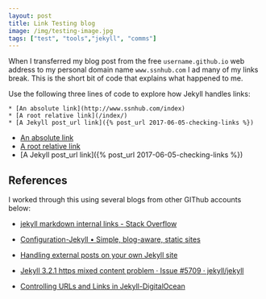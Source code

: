 ```yaml
---
layout: post
title: Link Testing blog
image: /img/testing-image.jpg
tags: ["test", "tools","jekyll", "comms"]
---
```


When I transferred my blog post from the free `username.github.io` web address to my personal domain name `www.ssnhub.com` I ad many of my links break. This is the short bit of code that explains what happened to me.

Use the following three lines of code to explore how Jekyll handles links:

```{}
* [An absolute link](http://www.ssnhub.com/index)
* [A root relative link](/index/)
* [A Jekyll post_url link]({% post_url 2017-06-05-checking-links %})
```

* [An absolute link](http://www.ssnhub.com/index)
* [A root relative link](/index/)
* [A Jekyll post_url link]({% post_url 2017-06-05-checking-links %})

## References

I worked through this using several blogs from other GIThub accounts below:

- [jekyll markdown internal links - Stack Overflow](https://stackoverflow.com/questions/4629675/jekyll-markdown-internal-links)

- [Configuration-Jekyll • Simple, blog-aware, static sites](https://jekyllrb.com/docs/configuration/)

- [Handling external posts on your own Jekyll site](https://www.chenhuijing.com/blog/handling-articles-on-external-sites/)

- [Jekyll 3.2.1 https mixed content problem · Issue #5709 · jekyll/jekyll](https://github.com/jekyll/jekyll/issues/5709)

- [Controlling URLs and Links in Jekyll-DigitalOcean](https://www.digitalocean.com/community/tutorials/controlling-urls-and-links-in-jekyll)
